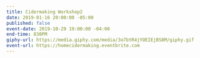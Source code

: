 ```yaml
---
title: Cidermaking Workshop2
date: 2019-01-16 20:00:00 -05:00
published: false
event-date: 2019-10-29 19:00:00 -04:00
end-time: 830PM
giphy-url: https://media.giphy.com/media/3o7btR4jYOEIEjBS8M/giphy.gif
event-url: https://homecidermaking.eventbrite.com
---
```


